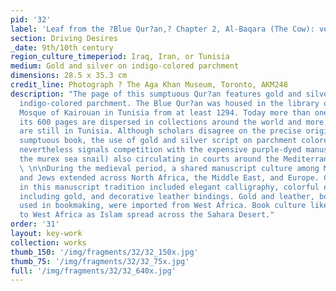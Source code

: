 ```yaml
---
pid: '32'
label: 'Leaf from the ?Blue Qur?an,? Chapter 2, Al-Baqara (The Cow): verses 148?150'
section: Driving Desires
_date: 9th/10th century
region_culture_timeperiod: Iraq, Iran, or Tunisia
medium: Gold and silver on indigo-colored parchment
dimensions: 28.5 x 35.3 cm
credit_line: Photograph ? The Aga Khan Museum, Toronto, AKM248
description: "The page of this sumptuous Qur?an features gold and silver script on
  indigo-colored parchment. The Blue Qur?an was housed in the library of the Great
  Mosque of Kairouan in Tunisia from at least 1294. Today more than one hundred of
  its 600 pages are dispersed in collections around the world and more than sixty
  are still in Tunisia. Although scholars disagree on the precise origins of this
  sumptuous book, the use of gold and silver script on parchment colored a deep blue
  nevertheless signals competition with the expensive purple-dyed manuscripts (from
  the murex sea snail) also circulating in courts around the Mediterranean basin.
  \ \n\nDuring the medieval period, a shared manuscript culture among Muslims, Christians,
  and Jews extended across North Africa, the Middle East, and Europe. Common elements
  in this manuscript tradition included elegant calligraphy, colorful embellishments
  including gold, and decorative leather bindings. Gold and leather, both prominently
  used in bookmaking, were imported from West Africa. Book culture likewise spread
  to West Africa as Islam spread across the Sahara Desert."
order: '31'
layout: key-work
collection: works
thumb_150: '/img/fragments/32/32_150x.jpg'
thumb_75: '/img/fragments/32/32_75x.jpg'
full: '/img/fragments/32/32_640x.jpg'
---
```


